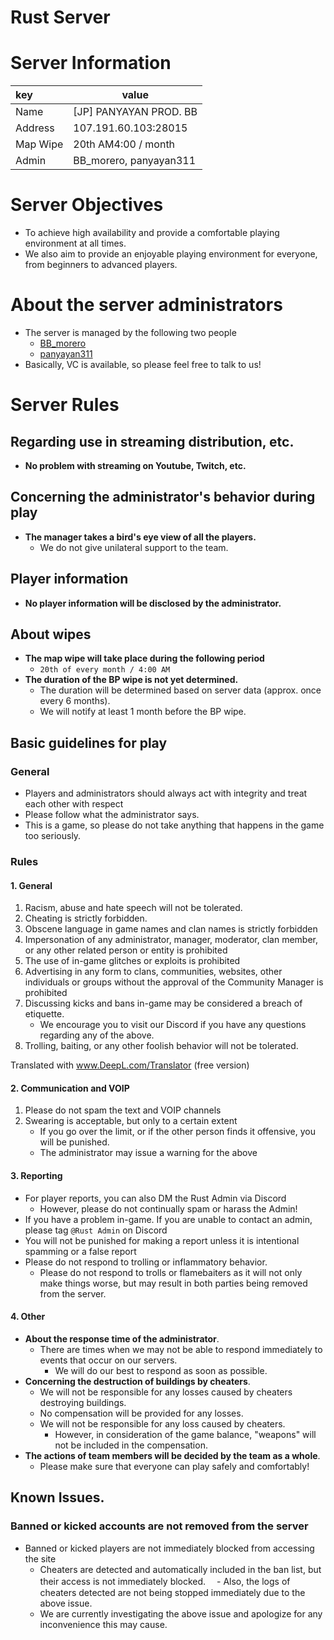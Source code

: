 # Rust Server


<!--more-->

# Server Information

| key      | value                  |
| :------- | ---------------------- |
| Name     | [JP] PANYAYAN PROD. BB |
| Address  | 107.191.60.103:28015   |
| Map Wipe | 20th AM4:00 / month    |
| Admin    | BB_morero, panyayan311 |

# Server Objectives

- To achieve high availability and provide a comfortable playing environment at all times.
- We also aim to provide an enjoyable playing environment for everyone, from beginners to advanced players.

# About the server administrators

- The server is managed by the following two people
  - [BB_morero](https://steamcommunity.com/profiles/76561198842072742/)
  - [panyayan311](https://steamcommunity.com/profiles/76561199262712025)
- Basically, VC is available, so please feel free to talk to us!

# Server Rules

## Regarding use in streaming distribution, etc.

- **No problem with streaming on Youtube, Twitch, etc.**

## Concerning the administrator's behavior during play

- **The manager takes a bird's eye view of all the players.**
  - We do not give unilateral support to the team.

## Player information

- **No player information will be disclosed by the administrator.**

## About wipes

- **The map wipe will take place during the following period**
  - `20th of every month / 4:00 AM`
- **The duration of the BP wipe is not yet determined.**
  - The duration will be determined based on server data (approx. once every 6 months).
  - We will notify at least 1 month before the BP wipe.

## Basic guidelines for play

### General

- Players and administrators should always act with integrity and treat each other with respect
- Please follow what the administrator says.
- This is a game, so please do not take anything that happens in the game too seriously.

### Rules

#### 1. General

1. Racism, abuse and hate speech will not be tolerated.
2. Cheating is strictly forbidden.
3. Obscene language in game names and clan names is strictly forbidden
4. Impersonation of any administrator, manager, moderator, clan member, or any other related person or entity is prohibited
5. The use of in-game glitches or exploits is prohibited
6. Advertising in any form to clans, communities, websites, other individuals or groups without the approval of the Community Manager is prohibited
7. Discussing kicks and bans in-game may be considered a breach of etiquette.
   - We encourage you to visit our Discord if you have any questions regarding any of the above.
8. Trolling, baiting, or any other foolish behavior will not be tolerated.

Translated with www.DeepL.com/Translator (free version)

#### 2. Communication and VOIP

1. Please do not spam the text and VOIP channels
2. Swearing is acceptable, but only to a certain extent
   - If you go over the limit, or if the other person finds it offensive, you will be punished.
   - The administrator may issue a warning for the above

#### 3. Reporting

- For player reports, you can also DM the Rust Admin via Discord
  - However, please do not continually spam or harass the Admin!
- If you have a problem in-game. If you are unable to contact an admin, please tag `@Rust Admin` on Discord
- You will not be punished for making a report unless it is intentional spamming or a false report
- Please do not respond to trolling or inflammatory behavior.
  - Please do not respond to trolls or flamebaiters as it will not only make things worse, but may result in both parties being removed from the server.

#### 4. Other

- **About the response time of the administrator**.
  - There are times when we may not be able to respond immediately to events that occur on our servers.
    - We will do our best to respond as soon as possible.
- **Concerning the destruction of buildings by cheaters**.
  - We will not be responsible for any losses caused by cheaters destroying buildings.
  - No compensation will be provided for any losses.
  - We will not be responsible for any loss caused by cheaters.
    - However, in consideration of the game balance, "weapons" will not be included in the compensation.
- **The actions of team members will be decided by the team as a whole**.
  - Please make sure that everyone can play safely and comfortably!

## Known Issues.

### Banned or kicked accounts are not removed from the server

- Banned or kicked players are not immediately blocked from accessing the site
  - Cheaters are detected and automatically included in the ban list, but their access is not immediately blocked.
    　- Also, the logs of cheaters detected are not being stopped immediately due to the above issue.
  - We are currently investigating the above issue and apologize for any inconvenience this may cause.

